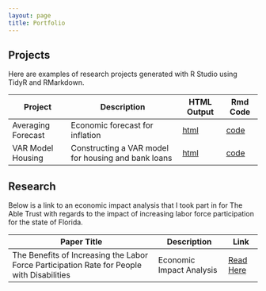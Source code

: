 ```yaml
---
layout: page
title: Portfolio
---
```


## Projects 

Here are examples of research projects generated with R Studio using TidyR and RMarkdown.

Project | Description | HTML Output | Rmd Code
--- | --- | --- | ---
Averaging Forecast | Economic forecast for inflation | [html](https://kieranstewart-phillips.github.io/Upload_inflation/) | [code](https://github.com/KieranStewart-Phillips/Upload_inflation)
VAR Model Housing | Constructing a VAR model for housing and bank loans | [html](https://kieranstewart-phillips.github.io/VAR-Project) | [code](https://github.com/KieranStewart-Phillips/VAR-Project)

## Research

Below is a link to an economic impact analysis that I took part in for The Able Trust with regards to the impact of increasing labor force participation for the state of Florida. 

Paper Title | Description | Link
--- | --- | ---
The Benefits of Increasing the Labor Force Participation Rate for People with Disabilities | Economic Impact Analysis | [Read Here]([https://yourcompanywebsite.com/your-paper](https://www.abletrust.org/wp-content/uploads/2022/09/The-Able-Trust-Economic-Impact-Report.pdf))

